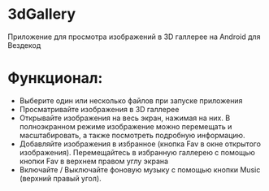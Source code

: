 # 3dGallery

Приложение для просмотра изображений в 3D галлерее на Android для Вездекод

# Функционал:

+ Выберите один или несколько файлов при запуске приложения
+ Просматривайте изображения в 3D галлерее
+ Открывайте изображения на весь экран, нажимая на них. В полноэкранном режиме изображение можно перемещать и масштабировать, а также посмотреть подробную информацию.
+ Добавляйте изображения в избранное (кнопка Fav в окне открытого изображения). Перемещайтесь в избранную галлерею с помощью кнопки Fav в верхнем правом углу экрана
+ Включайте / Выключайте фоновую музыку с помощью кнопки Music (верхний правый угол).
